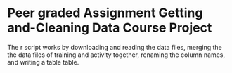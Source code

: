 # Peer graded Assignment Getting and-Cleaning Data Course Project
The r script works by downloading and reading the data files, merging the the data files of training and activity together, renaming the column names, and writing a table table.
